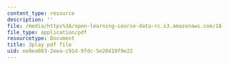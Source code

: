 ```yaml
---
content_type: resource
description: ''
file: /media/https%3A/open-learning-course-data-rc.s3.amazonaws.com/18-404j-theory-of-computation-fall-2020/ee8ea0832eeac91d9fdc5e20d19f9e22_3PzuSPQPEU4.pdf
file_type: application/pdf
resourcetype: Document
title: 3play pdf file
uid: ee8ea083-2eea-c91d-9fdc-5e20d19f9e22
---
```

